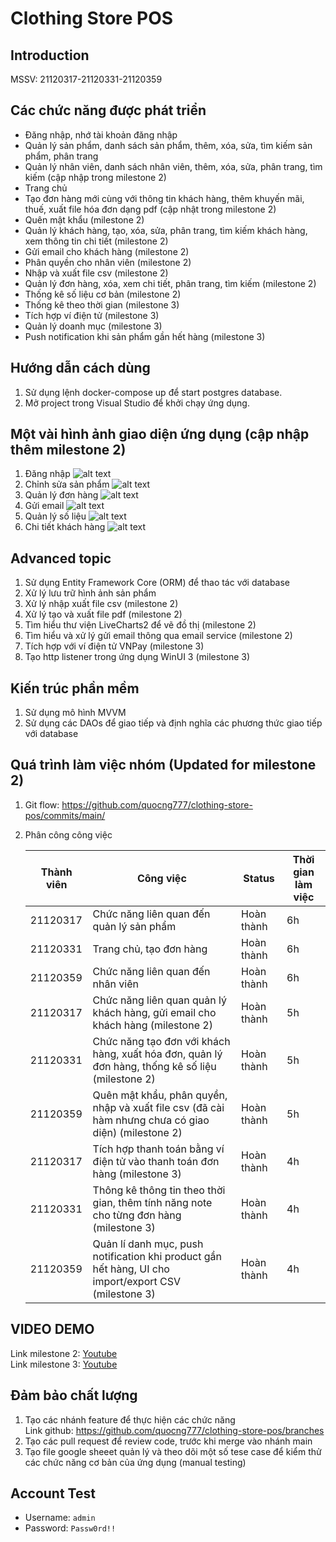 # Clothing Store POS

## Introduction

MSSV: 21120317-21120331-21120359

## Các chức năng được phát triển

- Đăng nhập, nhớ tài khoản đăng nhập
- Quản lý sản phẩm, danh sách sản phẩm, thêm, xóa, sửa, tìm kiếm sản phẩm, phân trang
- Quản lý nhân viên, danh sách nhân viên, thêm, xóa, sửa, phân trang, tìm kiếm (cập nhập trong milestone 2)
- Trang chủ
- Tạo đơn hàng mới cùng với thông tin khách hàng, thêm khuyến mãi, thuế, xuất file hóa đơn dạng pdf (cập nhật trong milestone 2)
- Quên mật khẩu (milestone 2)
- Quản lý khách hàng, tạo, xóa, sửa, phân trang, tìm kiếm khách hàng, xem thông tin chi tiết (milestone 2)
- Gửi email cho khách hàng (milestone 2)
- Phân quyền cho nhân viên (milestone 2)
- Nhập và xuất file csv (milestone 2)
- Quản lý đơn hàng, xóa, xem chi tiết, phân trang, tìm kiếm (milestone 2)
- Thống kê số liệu cơ bản (milestone 2)
- Thống kê theo thời gian (milestone 3)
- Tích hợp ví điện tử (milestone 3)
- Quản lý doanh mục (milestone 3)
- Push notification khi sản phẩm gần hết hàng (milestone 3)

## Hướng dẫn cách dùng

1. Sử dụng lệnh docker-compose up để start postgres database.
2. Mở project trong Visual Studio để khởi chạy ứng dụng.

## Một vài hình ảnh giao diện ứng dụng (cập nhập thêm milestone 2)

1. Đăng nhập
   ![alt text](app-resource/login-page.png)
2. Chỉnh sửa sản phẩm
   ![alt text](app-resource/edit-product-page.png)
3. Quản lý đơn hàng
   ![alt text](app-resource/order-page.png)
4. Gửi email
   ![alt text](app-resource/send-email.png)
5. Quản lý số liệu
   ![alt text](app-resource/statis-page.png)
6. Chi tiết khách hàng
   ![alt text](app-resource/detail-customer.png)

## Advanced topic

1. Sử dụng Entity Framework Core (ORM) để thao tác với database
2. Xử lý lưu trữ hình ảnh sản phẩm
3. Xử lý nhập xuất file csv (milestone 2)
4. Xử lý tạo và xuất file pdf (milestone 2)
5. Tìm hiểu thư viện LiveCharts2 để vẽ đồ thị (milestone 2)
6. Tìm hiểu và xử lý gửi email thông qua email service (milestone 2)
7. Tích hợp với ví điện tử VNPay (milestone 3)
8. Tạo http listener trong ứng dụng WinUI 3 (milestone 3)

## Kiến trúc phần mềm

1. Sử dụng mô hình MVVM
2. Sử dụng các DAOs để giao tiếp và định nghĩa các phương thức giao tiếp với database

## Quá trình làm việc nhóm (Updated for milestone 2)

1. Git flow: https://github.com/quocng777/clothing-store-pos/commits/main/
2. Phân công công việc

   | Thành viên | Công việc                                                                                           | Status     | Thời gian làm việc |
   | ---------- | --------------------------------------------------------------------------------------------------- | ---------- | ------------------ |
   | 21120317   | Chức năng liên quan đến quản lý sản phẩm                                                            | Hoàn thành | 6h                 |
   | 21120331   | Trang chủ, tạo đơn hàng                                                                             | Hoàn thành | 6h                 |
   | 21120359   | Chức năng liên quan đến nhân viên                                                                   | Hoàn thành | 6h                 |
   | 21120317   | Chức năng liên quan quản lý khách hàng, gửi email cho khách hàng (milestone 2)                      | Hoàn thành | 5h                 |
   | 21120331   | Chức năng tạo đơn với khách hàng, xuất hóa đơn, quản lý đơn hàng, thống kê số liệu (milestone 2)    | Hoàn thành | 5h                 |
   | 21120359   | Quên mật khẩu, phân quyền, nhập và xuất file csv (đã cài hàm nhưng chưa có giao diện) (milestone 2) | Hoàn thành | 5h                 |
   | 21120317   | Tích hợp thanh toán bằng ví điện tử vào thanh toán đơn hàng (milestone 3) | Hoàn thành | 4h                 |
   | 21120331   | Thông kê thông tin theo thời gian, thêm tính năng note cho từng đơn hàng (milestone 3)    | Hoàn thành | 4h                 |
   | 21120359   | Quản lí danh mục, push notification khi product gần hết hàng, UI cho import/export CSV (milestone 3) | Hoàn thành | 4h                 |

## VIDEO DEMO

Link milestone 2: [Youtube](https://youtu.be/ewFVTqwSe_Q)\
Link milestone 3: [Youtube](https://youtu.be/rUD4UR8IiRA)


## Đảm bảo chất lượng

1. Tạo các nhánh feature để thực hiện các chức năng\
   Link github: https://github.com/quocng777/clothing-store-pos/branches
2. Tạo các pull request để review code, trước khi merge vào nhánh main
3. Tạo file google sheeet quản lý và theo dõi một số tese case để kiểm thử các chức năng cơ bản của ứng dụng (manual testing)

## Account Test

- Username: `admin`
- Password: `Passw0rd!!`
